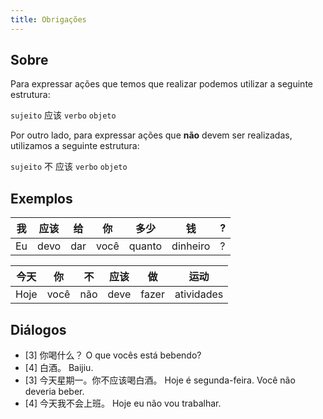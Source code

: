 ```yaml
---
title: Obrigações
---
```


## Sobre

Para expressar ações que temos que realizar podemos utilizar a seguinte estrutura:

`sujeito` 应该 `verbo` `objeto`

Por outro lado, para expressar ações que **não** devem ser realizadas, utilizamos a seguinte estrutura:

`sujeito` 不 应该 `verbo` `objeto`

## Exemplos


| 我   | 应该   | 给   | 你    | 多少     | 钱        | ?   |
| --- | ---- | --- | ---- | ------ | -------- | --- |
| Eu  | devo | dar | você | quanto | dinheiro | ?   |


| 今天   | 你    | 不   | 应该   | 做     | 运动         |
| ---- | ---- | --- | ---- | ----- | ---------- |
| Hoje | você | não | deve | fazer | atividades |

## Diálogos

- [3] 你喝什么？
     O que vocês está bebendo?
- [4] 白酒。
     Baijiu.
- [3] 今天星期一。你不应该喝白酒。
     Hoje é segunda-feira. Você não deveria beber.
- [4] 今天我不会上班。
     Hoje eu não vou trabalhar.
